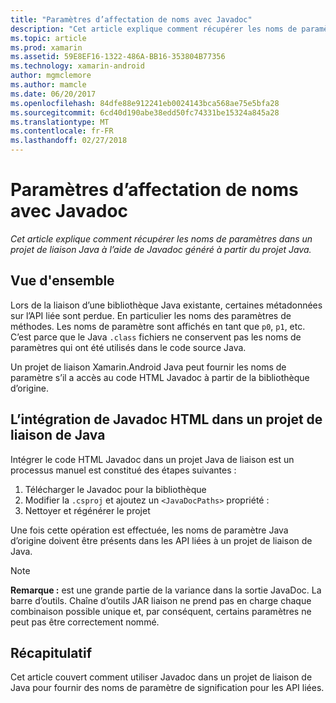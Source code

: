 ```yaml
---
title: "Paramètres d’affectation de noms avec Javadoc"
description: "Cet article explique comment récupérer les noms de paramètres dans un projet de liaison Java à l’aide de Javadoc généré à partir du projet Java."
ms.topic: article
ms.prod: xamarin
ms.assetid: 59E8EF16-1322-486A-BB16-353804B77356
ms.technology: xamarin-android
author: mgmclemore
ms.author: mamcle
ms.date: 06/20/2017
ms.openlocfilehash: 84dfe88e912241eb0024143bca568ae75e5bfa28
ms.sourcegitcommit: 6cd40d190abe38edd50fc74331be15324a845a28
ms.translationtype: MT
ms.contentlocale: fr-FR
ms.lasthandoff: 02/27/2018
---
```

# <a name="naming-parameters-with-javadoc"></a>Paramètres d’affectation de noms avec Javadoc

_Cet article explique comment récupérer les noms de paramètres dans un projet de liaison Java à l’aide de Javadoc généré à partir du projet Java._

<a name="Overview" />

## <a name="overview"></a>Vue d'ensemble

Lors de la liaison d’une bibliothèque Java existante, certaines métadonnées sur l’API liée sont perdue. En particulier les noms des paramètres de méthodes. Les noms de paramètre sont affichés en tant que `p0`, `p1`, etc. C’est parce que le Java `.class` fichiers ne conservent pas les noms de paramètres qui ont été utilisés dans le code source Java. 

Un projet de liaison Xamarin.Android Java peut fournir les noms de paramètre s’il a accès au code HTML Javadoc à partir de la bibliothèque d’origine. 

## <a name="integrating-javadoc-html-into-a-java-binding-project"></a>L’intégration de Javadoc HTML dans un projet de liaison de Java

Intégrer le code HTML Javadoc dans un projet Java de liaison est un processus manuel est constitué des étapes suivantes : 

1.  Télécharger le Javadoc pour la bibliothèque
2.  Modifier la `.csproj` et ajoutez un `<JavaDocPaths>` propriété :
3.  Nettoyer et régénérer le projet

Une fois cette opération est effectuée, les noms de paramètre Java d’origine doivent être présents dans les API liées à un projet de liaison de Java. 


> [!NOTE]
> **Remarque :** est une grande partie de la variance dans la sortie JavaDoc. La barre d’outils. Chaîne d’outils JAR liaison ne prend pas en charge chaque combinaison possible unique et, par conséquent, certains paramètres ne peut pas être correctement nommé.

<a name="Summary" />

## <a name="summary"></a>Récapitulatif

Cet article couvert comment utiliser Javadoc dans un projet de liaison de Java pour fournir des noms de paramètre de signification pour les API liées. 

